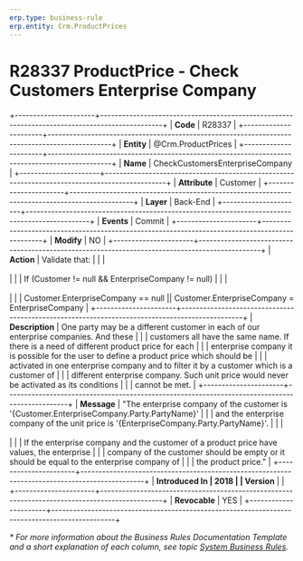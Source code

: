 ```yaml
---
erp.type: business-rule
erp.entity: Crm.ProductPrices
---
```


# R28337 ProductPrice - Check Customers Enterprise Company
+----------------------+-----------------------------------------------------------------------------------------------+
| **Code**             | R28337                                                                                        |
+----------------------+-----------------------------------------------------------------------------------------------+
| **Entity**           | @Crm.ProductPrices                                                                            |
+----------------------+-----------------------------------------------------------------------------------------------+
| **Name**             | CheckCustomersEnterpriseCompany                                                               |
+----------------------+-----------------------------------------------------------------------------------------------+
| **Attribute**        | Customer                                                                                      |
+----------------------+-----------------------------------------------------------------------------------------------+
| **Layer**            | Back-End                                                                                      |
+----------------------+-----------------------------------------------------------------------------------------------+
| **Events**           | Commit                                                                                        |
+----------------------+-----------------------------------------------------------------------------------------------+
| **Modify**           | NO                                                                                            |
+----------------------+-----------------------------------------------------------------------------------------------+
| **Action**           | Validate that:                                                                                |
|                      | <br/><br/>                                                                                    |
|                      | If (Customer != null && EnterpriseCompany != null)                                            |
|                      | <br/><br/>                                                                                    |
|                      | Customer.EnterpriseCompany == null \|\| Customer.EnterpriseCompany = EnterpriseCompany        |
+----------------------+-----------------------------------------------------------------------------------------------+
| **Description**      | One party may be a different customer in each of our enterprise companies. And these          |
|                      | customers all have the same name. If there is a need of different product price for each      |
|                      | enterprise company it is possible for the user to define a product price which should be      |
|                      | activated in one enterprise company and to filter it by a customer which is a customer of     |
|                      | different enterprise company. Such unit price would never be activated as its conditions      |
|                      | cannot be met.                                                                                |
+----------------------+-----------------------------------------------------------------------------------------------+
| **Message**          | \"The enterprise company of the customer is \'{Customer.EnterpriseCompany.Party.PartyName}\'  |
|                      | and the enterprise company of the unit price is \'{EnterpriseCompany.Party.PartyName}\'.      |
|                      | <br/><br/>                                                                                    |
|                      | If the enterprise company and the customer of a product price have values, the enterprise     |
|                      | company of the customer should be empty or it should be equal to the enterprise company of    |
|                      | the product price.\"                                                                          |
+----------------------+-----------------------------------------------------------------------------------------------+
| **Introduced In      | 2018                                                                                          |
| Version**            |                                                                                               |
+----------------------+-----------------------------------------------------------------------------------------------+
| **Revocable**        | YES                                                                                           |
+----------------------+-----------------------------------------------------------------------------------------------+

*\* For more information about the Business Rules Documentation Template and a short explanation of each column, see
topic [System Business Rules](../templates/template-description-system-business-rules.md).*
